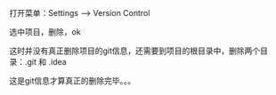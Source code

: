 打开菜单：Settings --> Version Control

选中项目，删除，ok

这时并没有真正删除项目的git信息，还需要到项目的根目录中，删除两个目录：.git 和 .idea

这是git信息才算真正的删除完毕。。。